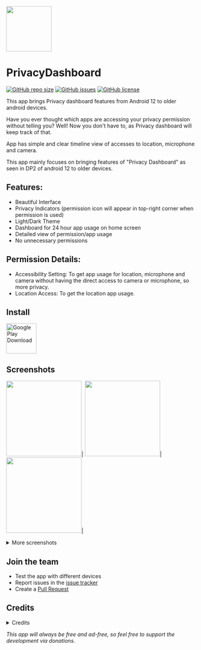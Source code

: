 <img src="https://play-lh.googleusercontent.com/dHgIlNJcMifkKVNgm8FBeDbZVZigg52elT49JEABSkXMDeouMgNcA-VPidYyYUOB8Wlw=s180" width="120"/>

# PrivacyDashboard

[![GitHub repo size](https://img.shields.io/github/repo-size/RushikeshKamewar/PrivacyDashboard)](https://github.com/RushikeshKamewar/PrivacyDashboard)
[![GitHub issues](https://img.shields.io/github/issues/RushikeshKamewar/PrivacyDashboard?color=red)](https://github.com/RushikeshKamewar/PrivacyDashboard/issues)
[![GitHub license](https://img.shields.io/github/license/RushikeshKamewar/PrivacyDashboard?color=lightgrey)](https://github.com/RushikeshKamewar/PrivacyDashboard/blob/master/LICENSE)

This app brings Privacy dashboard features from Android 12 to older android devices.

Have you ever thought which apps are accessing your privacy permission without telling you?
Well! Now you don't have to, as Privacy dashboard will keep track of that.

App has simple and clear timeline view of accesses to location, microphone and camera.

This app mainly focuses on bringing features of "Privacy Dashboard" as seen in DP2 of android 12 to older devices.

## Features:
- Beautiful Interface
- Privacy Indicators (permission icon will appear in top-right corner when permission is used)
- Light/Dark Theme
- Dashboard for 24 hour app usage on home screen
- Detailed view of permission/app usage
- No unnecessary permissions


## Permission Details:

- Accessibility Setting: To get app usage for location, microphone and camera without having the direct access to camera or microphone, so more privacy.
- Location Access: To get the location app usage.

## Install

[<img src="https://play.google.com/intl/en_us/badges/static/images/badges/en_badge_web_generic.png" alt="Google Play Download" height="80">](https://play.google.com/store/apps/details?id=rk.android.app.privacydashboard)

## Screenshots

<img src="https://play-lh.googleusercontent.com/nLB-jiTqKWMBtp4ltqIIPccgoX6q4jF0xrcxlz1KUIb8NTjPAA-fPt4RMuQPugB4iYM=w1680-h907-rw" width="200"/>|
<img src="https://play-lh.googleusercontent.com/Zqd2OS9fJ4DcY6Ei3WmWwMr274IYKaae2OruuMjRPqhVw217EDQF8HF12PpgRFyiww=w1680-h907-rw" width="200"/>|
<img src="https://play-lh.googleusercontent.com/6PZmXm-PcAJIOgeLn5TuzUdJWCycL-01YnqvaoiWW3pAbn6sb4beoMLPf5jeoaUCGw=w1680-h907-rw" width="200"/>|

<details>
  <summary>More screenshots</summary>
 
<img src="https://play-lh.googleusercontent.com/Q9TXQ_Brn1F1WDukA55Xhjt6rBU-smIyqQqASTKz3nEBO8OecX4Cet3sw4Yz5Razjw=w1680-h907-rw" width="200"/>|
<img src="https://play-lh.googleusercontent.com/XMgfNpIdOo8AO3LHb_MnmupowF1NQv0VZpro7-BDho5dNoLvUXuqpmpXXTVMW4f1uN0=w1680-h907-rw" width="200"/>

</details>

## Join the team
  * Test the app with different devices
  * Report issues in the [issue tracker](https://github.com/RushikeshKamewar/PrivacyDashboard/issues)
  * Create a [Pull Request](https://opensource.guide/how-to-contribute/#opening-a-pull-request)

## Credits

<details>
  <summary>Credits</summary>
  
#### Charts API
* Special Thanks to [MPAndroidChart](https://github.com/PhilJay/MPAndroidChart) (Thanks [PhilJay](https://github.com/PhilJay)! :)) for providing a free API service for charts.

#### Search view
* Special Thanks to [MaterialSearchView](https://github.com/MiguelCatalan/MaterialSearchView) (Thanks [MiguelCatalan](https://github.com/MiguelCatalan)! :)) for providing a free searchview with a clean UI with simple implementation.
  
</details>

*This app will always be free and ad-free, so feel free to support the development via donations.*
